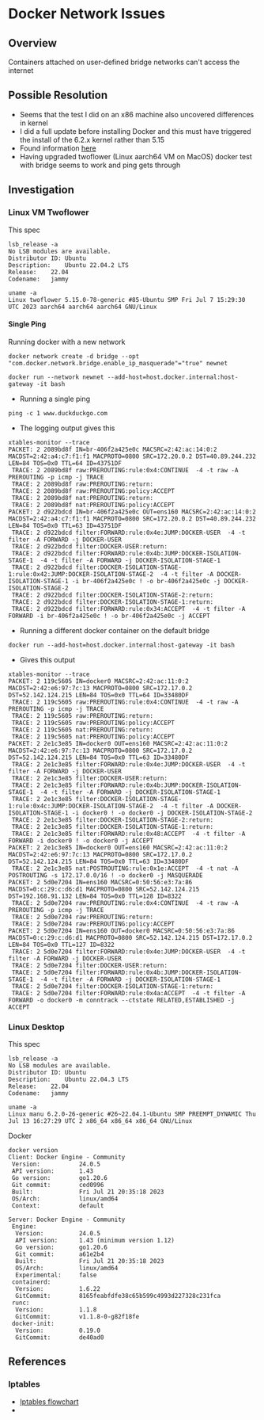 # Docker Network Issues

## Overview

Containers attached on user-defined bridge networks can't access the internet


## Possible Resolution

* Seems that the test I did on an x86 machine also uncovered differences in kernel
* I did a full update before installing Docker and this must have triggered the install of the 6.2.x kernel rather than 5.15
* Found information [here](https://www.omgubuntu.co.uk/2023/08/ubuntu-22-04-linux-kernel-6-2)
* Having upgraded twoflower (Linux aarch64 VM on MacOS) docker test with bridge seems to work and ping gets through



## Investigation

### Linux VM Twoflower

This spec

```
lsb_release -a
No LSB modules are available.
Distributor ID:	Ubuntu
Description:	Ubuntu 22.04.2 LTS
Release:	22.04
Codename:	jammy

uname -a
Linux twoflower 5.15.0-78-generic #85-Ubuntu SMP Fri Jul 7 15:29:30 UTC 2023 aarch64 aarch64 aarch64 GNU/Linux
```


#### Single Ping 

Running docker with a new network

```
docker network create -d bridge --opt "com.docker.network.bridge.enable_ip_masquerade"="true" newnet

docker run --network newnet --add-host=host.docker.internal:host-gateway -it bash
```

* Running a single ping

```
ping -c 1 www.duckduckgo.com
```

* The logging output gives this

```
xtables-monitor --trace
PACKET: 2 2089bd8f IN=br-406f2a425e0c MACSRC=2:42:ac:14:0:2 MACDST=2:42:a4:c7:f1:f1 MACPROTO=0800 SRC=172.20.0.2 DST=40.89.244.232 LEN=84 TOS=0x0 TTL=64 ID=43751DF 
 TRACE: 2 2089bd8f raw:PREROUTING:rule:0x4:CONTINUE  -4 -t raw -A PREROUTING -p icmp -j TRACE
 TRACE: 2 2089bd8f raw:PREROUTING:return:
 TRACE: 2 2089bd8f raw:PREROUTING:policy:ACCEPT 
 TRACE: 2 2089bd8f nat:PREROUTING:return:
 TRACE: 2 2089bd8f nat:PREROUTING:policy:ACCEPT 
PACKET: 2 d922bdcd IN=br-406f2a425e0c OUT=ens160 MACSRC=2:42:ac:14:0:2 MACDST=2:42:a4:c7:f1:f1 MACPROTO=0800 SRC=172.20.0.2 DST=40.89.244.232 LEN=84 TOS=0x0 TTL=63 ID=43751DF 
 TRACE: 2 d922bdcd filter:FORWARD:rule:0x4e:JUMP:DOCKER-USER  -4 -t filter -A FORWARD -j DOCKER-USER
 TRACE: 2 d922bdcd filter:DOCKER-USER:return:
 TRACE: 2 d922bdcd filter:FORWARD:rule:0x4b:JUMP:DOCKER-ISOLATION-STAGE-1  -4 -t filter -A FORWARD -j DOCKER-ISOLATION-STAGE-1
 TRACE: 2 d922bdcd filter:DOCKER-ISOLATION-STAGE-1:rule:0x42:JUMP:DOCKER-ISOLATION-STAGE-2  -4 -t filter -A DOCKER-ISOLATION-STAGE-1 -i br-406f2a425e0c ! -o br-406f2a425e0c -j DOCKER-ISOLATION-STAGE-2
 TRACE: 2 d922bdcd filter:DOCKER-ISOLATION-STAGE-2:return:
 TRACE: 2 d922bdcd filter:DOCKER-ISOLATION-STAGE-1:return:
 TRACE: 2 d922bdcd filter:FORWARD:rule:0x34:ACCEPT  -4 -t filter -A FORWARD -i br-406f2a425e0c ! -o br-406f2a425e0c -j ACCEPT
```

* Running a different docker container on the default bridge

```
docker run --add-host=host.docker.internal:host-gateway -it bash
```

* Gives this output

```
xtables-monitor --trace
PACKET: 2 119c5605 IN=docker0 MACSRC=2:42:ac:11:0:2 MACDST=2:42:e6:97:7c:13 MACPROTO=0800 SRC=172.17.0.2 DST=52.142.124.215 LEN=84 TOS=0x0 TTL=64 ID=33480DF 
 TRACE: 2 119c5605 raw:PREROUTING:rule:0x4:CONTINUE  -4 -t raw -A PREROUTING -p icmp -j TRACE
 TRACE: 2 119c5605 raw:PREROUTING:return:
 TRACE: 2 119c5605 raw:PREROUTING:policy:ACCEPT 
 TRACE: 2 119c5605 nat:PREROUTING:return:
 TRACE: 2 119c5605 nat:PREROUTING:policy:ACCEPT 
PACKET: 2 2e1c3e85 IN=docker0 OUT=ens160 MACSRC=2:42:ac:11:0:2 MACDST=2:42:e6:97:7c:13 MACPROTO=0800 SRC=172.17.0.2 DST=52.142.124.215 LEN=84 TOS=0x0 TTL=63 ID=33480DF 
 TRACE: 2 2e1c3e85 filter:FORWARD:rule:0x4e:JUMP:DOCKER-USER  -4 -t filter -A FORWARD -j DOCKER-USER
 TRACE: 2 2e1c3e85 filter:DOCKER-USER:return:
 TRACE: 2 2e1c3e85 filter:FORWARD:rule:0x4b:JUMP:DOCKER-ISOLATION-STAGE-1  -4 -t filter -A FORWARD -j DOCKER-ISOLATION-STAGE-1
 TRACE: 2 2e1c3e85 filter:DOCKER-ISOLATION-STAGE-1:rule:0x4c:JUMP:DOCKER-ISOLATION-STAGE-2  -4 -t filter -A DOCKER-ISOLATION-STAGE-1 -i docker0 ! -o docker0 -j DOCKER-ISOLATION-STAGE-2
 TRACE: 2 2e1c3e85 filter:DOCKER-ISOLATION-STAGE-2:return:
 TRACE: 2 2e1c3e85 filter:DOCKER-ISOLATION-STAGE-1:return:
 TRACE: 2 2e1c3e85 filter:FORWARD:rule:0x48:ACCEPT  -4 -t filter -A FORWARD -i docker0 ! -o docker0 -j ACCEPT
PACKET: 2 2e1c3e85 IN=docker0 OUT=ens160 MACSRC=2:42:ac:11:0:2 MACDST=2:42:e6:97:7c:13 MACPROTO=0800 SRC=172.17.0.2 DST=52.142.124.215 LEN=84 TOS=0x0 TTL=63 ID=33480DF 
 TRACE: 2 2e1c3e85 nat:POSTROUTING:rule:0x1e:ACCEPT  -4 -t nat -A POSTROUTING -s 172.17.0.0/16 ! -o docker0 -j MASQUERADE
PACKET: 2 5d0e7204 IN=ens160 MACSRC=0:50:56:e3:7a:86 MACDST=0:c:29:c:d6:d1 MACPROTO=0800 SRC=52.142.124.215 DST=192.168.91.132 LEN=84 TOS=0x0 TTL=128 ID=8322
 TRACE: 2 5d0e7204 raw:PREROUTING:rule:0x4:CONTINUE  -4 -t raw -A PREROUTING -p icmp -j TRACE
 TRACE: 2 5d0e7204 raw:PREROUTING:return:
 TRACE: 2 5d0e7204 raw:PREROUTING:policy:ACCEPT 
PACKET: 2 5d0e7204 IN=ens160 OUT=docker0 MACSRC=0:50:56:e3:7a:86 MACDST=0:c:29:c:d6:d1 MACPROTO=0800 SRC=52.142.124.215 DST=172.17.0.2 LEN=84 TOS=0x0 TTL=127 ID=8322
 TRACE: 2 5d0e7204 filter:FORWARD:rule:0x4e:JUMP:DOCKER-USER  -4 -t filter -A FORWARD -j DOCKER-USER
 TRACE: 2 5d0e7204 filter:DOCKER-USER:return:
 TRACE: 2 5d0e7204 filter:FORWARD:rule:0x4b:JUMP:DOCKER-ISOLATION-STAGE-1  -4 -t filter -A FORWARD -j DOCKER-ISOLATION-STAGE-1
 TRACE: 2 5d0e7204 filter:DOCKER-ISOLATION-STAGE-1:return:
 TRACE: 2 5d0e7204 filter:FORWARD:rule:0x4a:ACCEPT  -4 -t filter -A FORWARD -o docker0 -m conntrack --ctstate RELATED,ESTABLISHED -j ACCEPT
```


### Linux Desktop 

This spec

```
lsb_release -a
No LSB modules are available.
Distributor ID:	Ubuntu
Description:	Ubuntu 22.04.3 LTS
Release:	22.04
Codename:	jammy

uname -a
Linux manu 6.2.0-26-generic #26~22.04.1-Ubuntu SMP PREEMPT_DYNAMIC Thu Jul 13 16:27:29 UTC 2 x86_64 x86_64 x86_64 GNU/Linux
```

Docker

```
docker version
Client: Docker Engine - Community
 Version:           24.0.5
 API version:       1.43
 Go version:        go1.20.6
 Git commit:        ced0996
 Built:             Fri Jul 21 20:35:18 2023
 OS/Arch:           linux/amd64
 Context:           default

Server: Docker Engine - Community
 Engine:
  Version:          24.0.5
  API version:      1.43 (minimum version 1.12)
  Go version:       go1.20.6
  Git commit:       a61e2b4
  Built:            Fri Jul 21 20:35:18 2023
  OS/Arch:          linux/amd64
  Experimental:     false
 containerd:
  Version:          1.6.22
  GitCommit:        8165feabfdfe38c65b599c4993d227328c231fca
 runc:
  Version:          1.1.8
  GitCommit:        v1.1.8-0-g82f18fe
 docker-init:
  Version:          0.19.0
  GitCommit:        de40ad0
```

## References

### Iptables

* [Iptables flowchart](https://stuffphilwrites.com/wp-content/uploads/2014/09/FW-IDS-iptables-Flowchart-v2019-04-30-1.png)
* 
